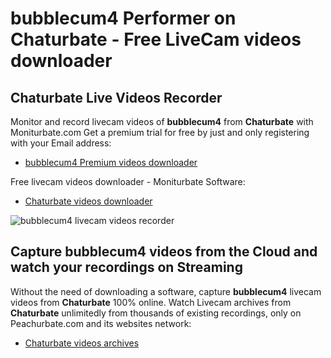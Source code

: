 # bubblecum4 Performer on Chaturbate - Free LiveCam videos downloader

## Chaturbate Live Videos Recorder

Monitor and record livecam videos of **bubblecum4** from **Chaturbate** with Moniturbate.com
Get a premium trial for free by just and only registering with your Email address:
* [bubblecum4 Premium videos downloader](https://moniturbate.com/request-demo-licence-key.html)

Free livecam videos downloader - Moniturbate Software:
* [Chaturbate videos downloader](https://moniturbate.com/moniturbate-download-software.html)

![bubblecum4 livecam videos recorder](https://peachurnet.com/templates/moniturbate-software.png)


## Capture bubblecum4 videos from the Cloud and watch your recordings on Streaming

Without the need of downloading a software, capture **bubblecum4** livecam videos from **Chaturbate** 100% online.
Watch Livecam archives from **Chaturbate** unlimitedly from thousands of existing recordings, only on Peachurbate.com and its websites network:
* [Chaturbate videos archives](https://peachurnet.com/)